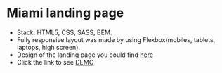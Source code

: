 # Miami landing page
- Stack: HTML5, CSS, SASS, BEM.
- Fully responsive layout was made by using Flexbox(mobiles, tablets, laptops, high screen).
- Design of the landing page you could find [here](https://www.figma.com/file/nHz8bflIwJaWP3P99vKTH5/miami_home_new?node-id=0%3A2)
- Click the link to see [DEMO](https://elizabeth-honch.github.io/layout_miami/)
